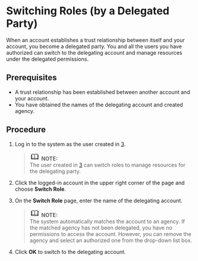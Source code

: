 # Switching Roles \(by a Delegated Party\)<a name="en-us_topic_0046613148"></a>

When an account establishes a trust relationship between itself and your account, you become a delegated party. You and all the users you have authorized can switch to the delegating account and manage resources under the delegated permissions.

## Prerequisites<a name="section8625973163627"></a>

-   A trust relationship has been established between another account and your account.
-   You have obtained the names of the delegating account and created agency.

## Procedure<a name="section1608192323216"></a>

1.  Log in to the system as the user created in  [3](assigning-permissions-(by-a-delegated-party).md#li695863494610).

    >![](public_sys-resources/icon-note.gif) **NOTE:**   
    >The user created in  [3](assigning-permissions-(by-a-delegated-party).md#li695863494610)  can switch roles to manage resources for the delegating party.  

2.  Click the logged-in account in the upper right corner of the page and choose  **Switch Role**.
3.  On the  **Switch Role**  page, enter the name of the delegating account.

    >![](public_sys-resources/icon-note.gif) **NOTE:**   
    >The system automatically matches the account to an agency. If the matched agency has not been delegated, you have no permissions to access the account. However, you can remove the agency and select an authorized one from the drop-down list box.  

4.  Click  **OK**  to switch to the delegating account.

